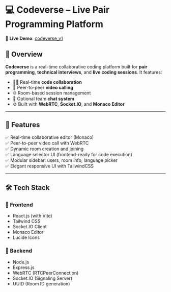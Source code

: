 # 💻 Codeverse – Live Pair Programming Platform

🎯 **Live Demo**: [codeverse_v1](https://codeverse-v1.onrender.com/)

## 🧠 Overview

**Codeverse** is a real-time collaborative coding platform built for **pair programming**, **technical interviews**, and **live coding sessions**. It features:

- 🧑‍💻 Real-time **code collaboration**
- 🎥 Peer-to-peer **video calling**
- 🌐 Room-based session management
- 💬 Optional team **chat system**
- ⚙️ Built with **WebRTC**, **Socket.IO**, and **Monaco Editor**

---

## 🚀 Features

✅ Real-time collaborative editor (Monaco)  
✅ Peer-to-peer video call with WebRTC  
✅ Dynamic room creation and joining  
✅ Language selector UI (frontend-ready for code execution)  
✅ Modular sidebar: users, room info, language picker  
✅ Elegant responsive UI with TailwindCSS  

---

## 🛠 Tech Stack

### 🎨 Frontend
- React.js (with Vite)
- Tailwind CSS
- Socket.IO Client
- Monaco Editor
- Lucide Icons

### 🧠 Backend
- Node.js
- Express.js
-  WebRTC (RTCPeerConnection)
- Socket.IO (Signaling Server)
- UUID (Room ID generation)
